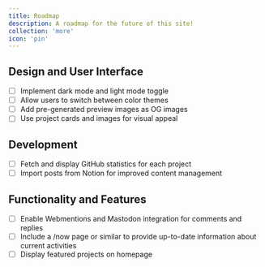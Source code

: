 ```yaml
---
title: Roadmap
description: A roadmap for the future of this site!
collection: 'more'
icon: 'pin'
---
```


## Design and User Interface

- [ ] Implement dark mode and light mode toggle
- [ ] Allow users to switch between color themes
- [ ] Add pre-generated preview images as OG images
- [ ] Use project cards and images for visual appeal

## Development

- [ ] Fetch and display GitHub statistics for each project
- [ ] Import posts from Notion for improved content management

## Functionality and Features

- [ ] Enable Webmentions and Mastodon integration for comments and replies
- [ ] Include a /now page or similar to provide up-to-date information about current activities
- [ ] Display featured projects on homepage
